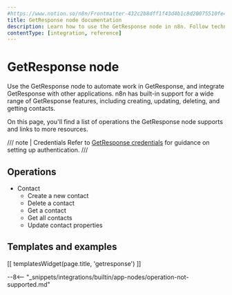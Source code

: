 ```yaml
---
#https://www.notion.so/n8n/Frontmatter-432c2b8dff1f43d4b1c8d20075510fe4
title: GetResponse node documentation
description: Learn how to use the GetResponse node in n8n. Follow technical documentation to integrate GetResponse node into your workflows.
contentType: [integration, reference]
---
```


# GetResponse node

Use the GetResponse node to automate work in GetResponse, and integrate GetResponse with other applications. n8n has built-in support for a wide range of GetResponse features, including creating, updating, deleting, and getting contacts. 

On this page, you'll find a list of operations the GetResponse node supports and links to more resources.

/// note | Credentials
Refer to [GetResponse credentials](/integrations/builtin/credentials/getresponse/) for guidance on setting up authentication. 
///

## Operations

* Contact
    * Create a new contact
    * Delete a contact
    * Get a contact
    * Get all contacts
    * Update contact properties

## Templates and examples

<!-- see https://www.notion.so/n8n/Pull-in-templates-for-the-integrations-pages-37c716837b804d30a33b47475f6e3780 -->
[[ templatesWidget(page.title, 'getresponse') ]]

--8<-- "_snippets/integrations/builtin/app-nodes/operation-not-supported.md"

